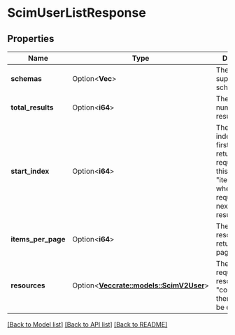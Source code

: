 # ScimUserListResponse

## Properties

Name | Type | Description | Notes
------------ | ------------- | ------------- | -------------
**schemas** | Option<**Vec<String>**> | The list of supported schemas. | [optional]
**total_results** | Option<**i64**> | The total number of results. | [optional][readonly]
**start_index** | Option<**i64**> | The 1-based index of the first result returned by this request. Add this to \"itemsPerPage\" when requesting the next page of results. | [optional][readonly]
**items_per_page** | Option<**i64**> | The number of resources returned per page. | [optional][readonly]
**resources** | Option<[**Vec<crate::models::ScimV2User>**](ScimV2User.md)> | The list of requested resources. If \"count\" is 0, then the list will be empty. | [optional][readonly]

[[Back to Model list]](../README.md#documentation-for-models) [[Back to API list]](../README.md#documentation-for-api-endpoints) [[Back to README]](../README.md)


